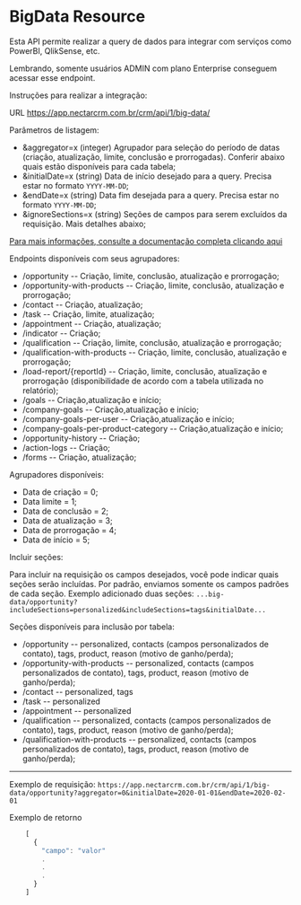 # BigData Resource

Esta API permite realizar a query de dados para integrar com serviços como PowerBI, QlikSense, etc.

Lembrando, somente usuários ADMIN com plano Enterprise conseguem acessar esse endpoint.

Instruções para realizar a integração:

URL
https://app.nectarcrm.com.br/crm/api/1/big-data/

Parâmetros de listagem:
* &aggregator=x (integer) Agrupador para seleção do período de datas (criação, atualização, limite, conclusão e prorrogadas). Conferir abaixo quais estão disponíveis para cada tabela;
* &initialDate=x (string) Data de início desejado para a query. Precisa estar no formato `YYYY-MM-DD`;
* &endDate=x (string) Data fim desejada para a query. Precisa estar no formato `YYYY-MM-DD`;
* &ignoreSections=x (string) Seções de campos para serem excluídos da requisição. Mais detalhes abaixo;

[Para mais informações, consulte a documentação completa clicando aqui](http://docs.nectarcrm.apiary.io)

Endpoints disponíveis com seus agrupadores:

- /opportunity -- Criação, limite, conclusão, atualização e prorrogação;
- /opportunity-with-products -- Criação, limite, conclusão, atualização e prorrogação;
- /contact -- Criação, atualização;
- /task -- Criação, limite, atualização;
- /appointment -- Criação, atualização;
- /indicator -- Criação;
- /qualification -- Criação, limite, conclusão, atualização e prorrogação;
- /qualification-with-products -- Criação, limite, conclusão, atualização e prorrogação;
- /load-report/{reportId} -- Criação, limite, conclusão, atualização e prorrogação (disponibilidade de acordo com a tabela utilizada no relatório);
- /goals -- Criação,atualização e início;
- /company-goals -- Criação,atualização e início;
- /company-goals-per-user -- Criação,atualização e início;
- /company-goals-per-product-category -- Criação,atualização e início;
- /opportunity-history -- Criação;
- /action-logs -- Criação;
- /forms -- Criação, atualização;


Agrupadores disponíveis:

* Data de criação = 0;
* Data limite = 1;
* Data de conclusão = 2;
* Data de atualização = 3;
* Data de prorrogação = 4;
* Data de início = 5;

Incluir seções:

Para incluir na requisição os campos desejados, você pode indicar quais seções serão incluídas. Por padrão, enviamos somente os campos padrões de cada seção. Exemplo adicionado duas seções: `...big-data/opportunity?includeSections=personalized&includeSections=tags&initialDate...`

Seções disponíveis para inclusão por tabela:
- /opportunity -- personalized, contacts (campos personalizados de contato), tags, product, reason (motivo de ganho/perda);
- /opportunity-with-products -- personalized, contacts (campos personalizados de contato), tags, product, reason (motivo de ganho/perda);
- /contact -- personalized, tags
- /task -- personalized
- /appointment -- personalized
- /qualification -- personalized, contacts (campos personalizados de contato), tags, product, reason (motivo de ganho/perda);
- /qualification-with-products -- personalized, contacts (campos personalizados de contato), tags, product, reason (motivo de ganho/perda);

-----

Exemplo de requisição: `https://app.nectarcrm.com.br/crm/api/1/big-data/opportunity?aggregator=0&initialDate=2020-01-01&endDate=2020-02-01`


Exemplo de retorno
```js
    [
      {
        "campo": "valor"
        .
        .
        .
      }
    ]
```
